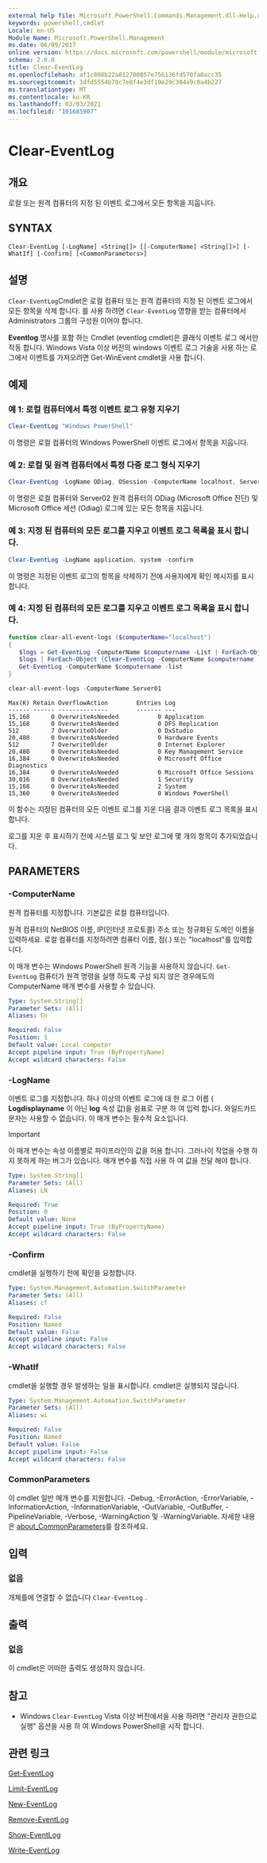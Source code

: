 ```yaml
---
external help file: Microsoft.PowerShell.Commands.Management.dll-Help.xml
keywords: powershell,cmdlet
Locale: en-US
Module Name: Microsoft.PowerShell.Management
ms.date: 06/09/2017
online version: https://docs.microsoft.com/powershell/module/microsoft.powershell.management/clear-eventlog?view=powershell-5.1&WT.mc_id=ps-gethelp
schema: 2.0.0
title: Clear-EventLog
ms.openlocfilehash: af1c808b22a812700857e756136fd570fa0acc35
ms.sourcegitcommit: 1dfd5554b70c7e8f4e3df19e29c384a9c0a4b227
ms.translationtype: MT
ms.contentlocale: ko-KR
ms.lasthandoff: 03/03/2021
ms.locfileid: "101685907"
---
```

# Clear-EventLog

## 개요
로컬 또는 원격 컴퓨터의 지정 된 이벤트 로그에서 모든 항목을 지웁니다.

## SYNTAX

```
Clear-EventLog [-LogName] <String[]> [[-ComputerName] <String[]>] [-WhatIf] [-Confirm] [<CommonParameters>]
```

## 설명

`Clear-EventLog`Cmdlet은 로컬 컴퓨터 또는 원격 컴퓨터의 지정 된 이벤트 로그에서 모든 항목을 삭제 합니다. 를 사용 하려면 `Clear-EventLog` 영향을 받는 컴퓨터에서 Administrators 그룹의 구성원 이어야 합니다.

**Eventlog** 명사를 포함 하는 Cmdlet (eventlog cmdlet)은 클래식 이벤트 로그 에서만 작동 합니다. Windows Vista 이상 버전의 windows 이벤트 로그 기술을 사용 하는 로그에서 이벤트를 가져오려면 Get-WinEvent cmdlet을 사용 합니다.

## 예제

### 예 1: 로컬 컴퓨터에서 특정 이벤트 로그 유형 지우기

```powershell
Clear-EventLog "Windows PowerShell"
```

이 명령은 로컬 컴퓨터의 Windows PowerShell 이벤트 로그에서 항목을 지웁니다.

### 예 2: 로컬 및 원격 컴퓨터에서 특정 다중 로그 형식 지우기

```powershell
Clear-EventLog -LogName ODiag, OSession -ComputerName localhost, Server02
```

이 명령은 로컬 컴퓨터와 Server02 원격 컴퓨터의 ODiag (Microsoft Office 진단) 및 Microsoft Office 세션 (Odiag) 로그에 있는 모든 항목을 지웁니다.

### 예 3: 지정 된 컴퓨터의 모든 로그를 지우고 이벤트 로그 목록을 표시 합니다.

```powershell
Clear-EventLog -LogName application, system -confirm
```

이 명령은 지정된 이벤트 로그의 항목을 삭제하기 전에 사용자에게 확인 메시지를 표시합니다.

### 예 4: 지정 된 컴퓨터의 모든 로그를 지우고 이벤트 로그 목록을 표시 합니다.

```powershell
function clear-all-event-logs ($computerName="localhost")
{
   $logs = Get-EventLog -ComputerName $computername -List | ForEach-Object {$_.Log}
   $logs | ForEach-Object {Clear-EventLog -ComputerName $computername -LogName $_ }
   Get-EventLog -ComputerName $computername -list
}

clear-all-event-logs -ComputerName Server01
```

```Output
Max(K) Retain OverflowAction        Entries Log
------ ------ --------------        ------- ---
15,168      0 OverwriteAsNeeded           0 Application
15,168      0 OverwriteAsNeeded           0 DFS Replication
512         7 OverwriteOlder              0 DxStudio
20,480      0 OverwriteAsNeeded           0 Hardware Events
512         7 OverwriteOlder              0 Internet Explorer
20,480      0 OverwriteAsNeeded           0 Key Management Service
16,384      0 OverwriteAsNeeded           0 Microsoft Office Diagnostics
16,384      0 OverwriteAsNeeded           0 Microsoft Office Sessions
30,016      0 OverwriteAsNeeded           1 Security
15,168      0 OverwriteAsNeeded           2 System
15,360      0 OverwriteAsNeeded           0 Windows PowerShell
```

이 함수는 지정된 컴퓨터의 모든 이벤트 로그를 지운 다음 결과 이벤트 로그 목록을 표시합니다.

로그를 지운 후 표시하기 전에 시스템 로그 및 보안 로그에 몇 개의 항목이 추가되었습니다.

## PARAMETERS

### -ComputerName

원격 컴퓨터를 지정합니다. 기본값은 로컬 컴퓨터입니다.

원격 컴퓨터의 NetBIOS 이름, IP(인터넷 프로토콜) 주소 또는 정규화된 도메인 이름을 입력하세요. 로컬 컴퓨터를 지정하려면 컴퓨터 이름, 점(.) 또는 "localhost"를 입력합니다.

이 매개 변수는 Windows PowerShell 원격 기능을 사용하지 않습니다.  `Get-EventLog` 컴퓨터가 원격 명령을 실행 하도록 구성 되지 않은 경우에도의 ComputerName 매개 변수를 사용할 수 있습니다.

```yaml
Type: System.String[]
Parameter Sets: (All)
Aliases: Cn

Required: False
Position: 1
Default value: Local computer
Accept pipeline input: True (ByPropertyName)
Accept wildcard characters: False
```

### -LogName

이벤트 로그를 지정합니다. 하나 이상의 이벤트 로그에 대 한 로그 이름 ( **Logdisplayname** 이 아닌 **log** 속성 값)을 쉼표로 구분 하 여 입력 합니다. 와일드카드 문자는 사용할 수 없습니다. 이 매개 변수는 필수적 요소입니다.

> [!IMPORTANT]
> 이 매개 변수는 속성 이름별로 파이프라인의 값을 허용 합니다. 그러나이 작업을 수행 하지 못하게 하는 버그가 있습니다. 매개 변수를 직접 사용 하 여 값을 전달 해야 합니다.

```yaml
Type: System.String[]
Parameter Sets: (All)
Aliases: LN

Required: True
Position: 0
Default value: None
Accept pipeline input: True (ByPropertyName)
Accept wildcard characters: False
```

### -Confirm

cmdlet을 실행하기 전에 확인을 요청합니다.

```yaml
Type: System.Management.Automation.SwitchParameter
Parameter Sets: (All)
Aliases: cf

Required: False
Position: Named
Default value: False
Accept pipeline input: False
Accept wildcard characters: False
```

### -WhatIf

cmdlet을 실행할 경우 발생하는 일을 표시합니다.
cmdlet은 실행되지 않습니다.

```yaml
Type: System.Management.Automation.SwitchParameter
Parameter Sets: (All)
Aliases: wi

Required: False
Position: Named
Default value: False
Accept pipeline input: False
Accept wildcard characters: False
```

### CommonParameters

이 cmdlet 일반 매개 변수를 지원합니다. -Debug, -ErrorAction, -ErrorVariable, -InformationAction, -InformationVariable, -OutVariable, -OutBuffer, -PipelineVariable, -Verbose, -WarningAction 및 -WarningVariable. 자세한 내용은 [about_CommonParameters](../Microsoft.PowerShell.Core/About/about_CommonParameters.md)를 참조하세요.

## 입력

### 없음

개체를에 연결할 수 없습니다 `Clear-EventLog` .

## 출력

### 없음

이 cmdlet은 어떠한 출력도 생성하지 않습니다.

## 참고

- Windows `Clear-EventLog` Vista 이상 버전에서을 사용 하려면 "관리자 권한으로 실행" 옵션을 사용 하 여 Windows PowerShell을 시작 합니다.

## 관련 링크

[Get-EventLog](Get-EventLog.md)

[Limit-EventLog](Limit-EventLog.md)

[New-EventLog](New-EventLog.md)

[Remove-EventLog](Remove-EventLog.md)

[Show-EventLog](Show-EventLog.md)

[Write-EventLog](Write-EventLog.md)
